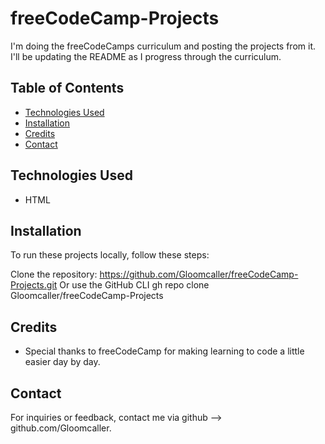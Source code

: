 # freeCodeCamp-Projects

I'm doing the freeCodeCamps curriculum and posting the projects from it.
I'll be updating the README as I progress through the curriculum.

## Table of Contents

- [Technologies Used](#technologies-used)
- [Installation](#installation)
- [Credits](#credits)
- [Contact](#contact)

## Technologies Used
- HTML

## Installation
To run these projects locally, follow these steps:

Clone the repository:
https://github.com/Gloomcaller/freeCodeCamp-Projects.git
Or use the GitHub CLI
gh repo clone Gloomcaller/freeCodeCamp-Projects

## Credits

- Special thanks to freeCodeCamp for making learning to code a little easier day by day.

## Contact

For inquiries or feedback, contact me via github --> github.com/Gloomcaller. 
